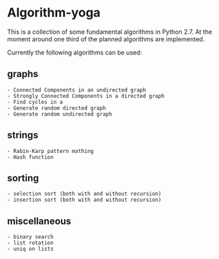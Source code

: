 Algorithm-yoga
==============

This is a collection of some fundamental algorithms in Python 2.7.
At the moment around one third of the planned algorithms are implemented.

Currently the following algorithms can be used:

graphs
------
	- Connected Components in an undirected graph
	- Strongly Connected Components in a directed graph
	- Find cycles in a 
	- Generate random directed graph
	- Generate random undirected graph

strings
-------
	- Rabin-Karp pattern mathing
	- Hash function

sorting
-------
	- selection sort (both with and without recursion)
	- insertion sort (both with and without recursion)

miscellaneous
-------------
	- binary search
	- list rotation
	- uniq on lists
